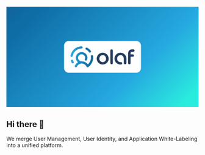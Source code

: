 ![OLAF cover](olaf-cover.png)

## Hi there 👋

We merge User Management, User Identity, and Application White-Labeling into a unified platform.
